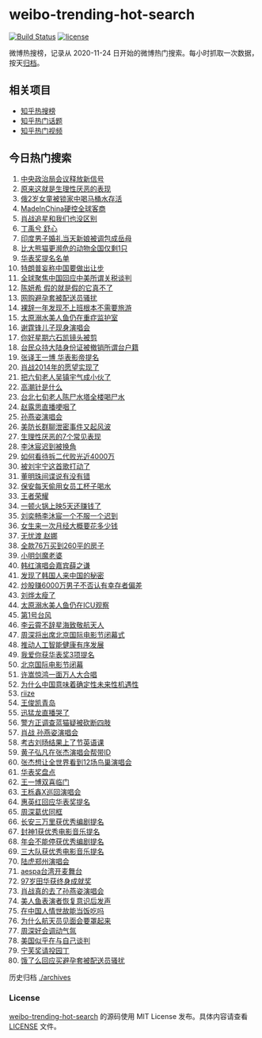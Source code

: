 # weibo-trending-hot-search

[![Build Status](https://github.com/justjavac/weibo-trending-hot-search/workflows/ci/badge.svg?branch=master)](https://github.com/justjavac/weibo-trending-hot-search/actions)
[![license](https://img.shields.io/github/license/justjavac/weibo-trending-hot-search)](https://github.com/justjavac/weibo-trending-hot-search/blob/master/LICENSE)

微博热搜榜，记录从 2020-11-24 日开始的微博热门搜索。每小时抓取一次数据，按天[归档](./archives)。

## 相关项目

- [知乎热搜榜](https://github.com/justjavac/zhihu-trending-top-search)
- [知乎热门话题](https://github.com/justjavac/zhihu-trending-hot-questions)
- [知乎热门视频](https://github.com/justjavac/zhihu-trending-hot-video)

## 今日热门搜索

<!-- BEGIN -->
<!-- 最后更新时间 Sun Apr 27 2025 05:11:47 GMT+0800 (China Standard Time) -->

1. [中央政治局会议释放新信号](https://s.weibo.com//weibo?q=%23%E4%B8%AD%E5%A4%AE%E6%94%BF%E6%B2%BB%E5%B1%80%E4%BC%9A%E8%AE%AE%E9%87%8A%E6%94%BE%E6%96%B0%E4%BF%A1%E5%8F%B7%23&Refer=new_time)
1. [原来这就是生理性厌恶的表现](https://s.weibo.com//weibo?q=%23%E5%8E%9F%E6%9D%A5%E8%BF%99%E5%B0%B1%E6%98%AF%E7%94%9F%E7%90%86%E6%80%A7%E5%8E%8C%E6%81%B6%E7%9A%84%E8%A1%A8%E7%8E%B0%23&t=31&band_rank=2&Refer=top)
1. [俄2岁女童被锁家中喝马桶水存活](https://s.weibo.com//weibo?q=%23%E4%BF%842%E5%B2%81%E5%A5%B3%E7%AB%A5%E8%A2%AB%E9%94%81%E5%AE%B6%E4%B8%AD%E5%96%9D%E9%A9%AC%E6%A1%B6%E6%B0%B4%E5%AD%98%E6%B4%BB%23&t=31&band_rank=30&Refer=top)
1. [MadeInChina硬控全球客商](https://s.weibo.com//weibo?q=%23MadeInChina%E7%A1%AC%E6%8E%A7%E5%85%A8%E7%90%83%E5%AE%A2%E5%95%86%23&t=31&band_rank=3&Refer=top)
1. [肖战追星和我们也没区别](https://s.weibo.com//weibo?q=%23%E8%82%96%E6%88%98%E8%BF%BD%E6%98%9F%E5%92%8C%E6%88%91%E4%BB%AC%E4%B9%9F%E6%B2%A1%E5%8C%BA%E5%88%AB%23&t=31&band_rank=9&Refer=top)
1. [丁禹兮 舒心](https://s.weibo.com//weibo?q=%E4%B8%81%E7%A6%B9%E5%85%AE%20%E8%88%92%E5%BF%83&t=31&band_rank=1&Refer=top)
1. [印度男子婚礼当天新娘被调包成岳母](https://s.weibo.com//weibo?q=%23%E5%8D%B0%E5%BA%A6%E7%94%B7%E5%AD%90%E5%A9%9A%E7%A4%BC%E5%BD%93%E5%A4%A9%E6%96%B0%E5%A8%98%E8%A2%AB%E8%B0%83%E5%8C%85%E6%88%90%E5%B2%B3%E6%AF%8D%23&t=31&band_rank=5&Refer=top)
1. [比大熊猫更濒危的动物全国仅剩1只](https://s.weibo.com//weibo?q=%23%E6%AF%94%E5%A4%A7%E7%86%8A%E7%8C%AB%E6%9B%B4%E6%BF%92%E5%8D%B1%E7%9A%84%E5%8A%A8%E7%89%A9%E5%85%A8%E5%9B%BD%E4%BB%85%E5%89%A91%E5%8F%AA%23&t=31&band_rank=6&Refer=top)
1. [华表奖提名名单](https://s.weibo.com//weibo?q=%23%E5%8D%8E%E8%A1%A8%E5%A5%96%E6%8F%90%E5%90%8D%E5%90%8D%E5%8D%95%23&t=31&band_rank=7&Refer=top)
1. [特朗普妄称中国要做出让步](https://s.weibo.com//weibo?q=%23%E7%89%B9%E6%9C%97%E6%99%AE%E5%A6%84%E7%A7%B0%E4%B8%AD%E5%9B%BD%E8%A6%81%E5%81%9A%E5%87%BA%E8%AE%A9%E6%AD%A5%23&t=31&band_rank=10&Refer=top)
1. [全球聚焦中国回应中美所谓关税谈判](https://s.weibo.com//weibo?q=%23%E5%85%A8%E7%90%83%E8%81%9A%E7%84%A6%E4%B8%AD%E5%9B%BD%E5%9B%9E%E5%BA%94%E4%B8%AD%E7%BE%8E%E6%89%80%E8%B0%93%E5%85%B3%E7%A8%8E%E8%B0%88%E5%88%A4%23&t=31&band_rank=19&Refer=top)
1. [陈妍希 假的就是假的它真不了](https://s.weibo.com//weibo?q=%E9%99%88%E5%A6%8D%E5%B8%8C%20%E5%81%87%E7%9A%84%E5%B0%B1%E6%98%AF%E5%81%87%E7%9A%84%E5%AE%83%E7%9C%9F%E4%B8%8D%E4%BA%86&t=31&band_rank=13&Refer=top)
1. [网购避孕套被配送员骚扰](https://s.weibo.com//weibo?q=%23%E7%BD%91%E8%B4%AD%E9%81%BF%E5%AD%95%E5%A5%97%E8%A2%AB%E9%85%8D%E9%80%81%E5%91%98%E9%AA%9A%E6%89%B0%23&t=31&band_rank=11&Refer=top)
1. [裸辞一年发现不上班根本不需要旅游](https://s.weibo.com//weibo?q=%23%E8%A3%B8%E8%BE%9E%E4%B8%80%E5%B9%B4%E5%8F%91%E7%8E%B0%E4%B8%8D%E4%B8%8A%E7%8F%AD%E6%A0%B9%E6%9C%AC%E4%B8%8D%E9%9C%80%E8%A6%81%E6%97%85%E6%B8%B8%23&t=31&band_rank=12&Refer=top)
1. [太原溺水美人鱼仍在重症监护室](https://s.weibo.com//weibo?q=%23%E5%A4%AA%E5%8E%9F%E6%BA%BA%E6%B0%B4%E7%BE%8E%E4%BA%BA%E9%B1%BC%E4%BB%8D%E5%9C%A8%E9%87%8D%E7%97%87%E7%9B%91%E6%8A%A4%E5%AE%A4%23&t=31&band_rank=25&Refer=top)
1. [谢霆锋儿子现身演唱会](https://s.weibo.com//weibo?q=%E8%B0%A2%E9%9C%86%E9%94%8B%E5%84%BF%E5%AD%90%E7%8E%B0%E8%BA%AB%E6%BC%94%E5%94%B1%E4%BC%9A&t=31&band_rank=18&Refer=top)
1. [你好星期六石凯镜头被剪](https://s.weibo.com//weibo?q=%E4%BD%A0%E5%A5%BD%E6%98%9F%E6%9C%9F%E5%85%AD%E7%9F%B3%E5%87%AF%E9%95%9C%E5%A4%B4%E8%A2%AB%E5%89%AA&t=31&band_rank=14&Refer=top)
1. [台民众持大陆身份证被撤销所谓台户籍](https://s.weibo.com//weibo?q=%23%E5%8F%B0%E6%B0%91%E4%BC%97%E6%8C%81%E5%A4%A7%E9%99%86%E8%BA%AB%E4%BB%BD%E8%AF%81%E8%A2%AB%E6%92%A4%E9%94%80%E6%89%80%E8%B0%93%E5%8F%B0%E6%88%B7%E7%B1%8D%23&t=31&band_rank=9&Refer=top)
1. [张译王一博 华表影帝提名](https://s.weibo.com//weibo?q=%E5%BC%A0%E8%AF%91%E7%8E%8B%E4%B8%80%E5%8D%9A%20%E5%8D%8E%E8%A1%A8%E5%BD%B1%E5%B8%9D%E6%8F%90%E5%90%8D&t=31&band_rank=16&Refer=top)
1. [肖战2014年的愿望实现了](https://s.weibo.com//weibo?q=%23%E8%82%96%E6%88%982014%E5%B9%B4%E7%9A%84%E6%84%BF%E6%9C%9B%E5%AE%9E%E7%8E%B0%E4%BA%86%23&t=31&band_rank=9&Refer=top)
1. [把六旬老人吴镇宇气成小伙了](https://s.weibo.com//weibo?q=%E6%8A%8A%E5%85%AD%E6%97%AC%E8%80%81%E4%BA%BA%E5%90%B4%E9%95%87%E5%AE%87%E6%B0%94%E6%88%90%E5%B0%8F%E4%BC%99%E4%BA%86&t=31&band_rank=35&Refer=top)
1. [高潮针是什么](https://s.weibo.com//weibo?q=%E9%AB%98%E6%BD%AE%E9%92%88%E6%98%AF%E4%BB%80%E4%B9%88&t=31&band_rank=21&Refer=top)
1. [台北七旬老人陈尸水塔全楼喝尸水](https://s.weibo.com//weibo?q=%23%E5%8F%B0%E5%8C%97%E4%B8%83%E6%97%AC%E8%80%81%E4%BA%BA%E9%99%88%E5%B0%B8%E6%B0%B4%E5%A1%94%E5%85%A8%E6%A5%BC%E5%96%9D%E5%B0%B8%E6%B0%B4%23&t=31&band_rank=22&Refer=top)
1. [赵露思直播哽咽了](https://s.weibo.com//weibo?q=%23%E8%B5%B5%E9%9C%B2%E6%80%9D%E7%9B%B4%E6%92%AD%E5%93%BD%E5%92%BD%E4%BA%86%23&t=31&band_rank=23&Refer=top)
1. [孙燕姿演唱会](https://s.weibo.com//weibo?q=%23%E5%AD%99%E7%87%95%E5%A7%BF%E6%BC%94%E5%94%B1%E4%BC%9A%23&t=31&band_rank=39&Refer=top)
1. [美防长群聊泄密事件又起风波](https://s.weibo.com//weibo?q=%23%E7%BE%8E%E9%98%B2%E9%95%BF%E7%BE%A4%E8%81%8A%E6%B3%84%E5%AF%86%E4%BA%8B%E4%BB%B6%E5%8F%88%E8%B5%B7%E9%A3%8E%E6%B3%A2%23&t=31&band_rank=25&Refer=top)
1. [生理性厌恶的7个常见表现](https://s.weibo.com//weibo?q=%23%E7%94%9F%E7%90%86%E6%80%A7%E5%8E%8C%E6%81%B6%E7%9A%847%E4%B8%AA%E5%B8%B8%E8%A7%81%E8%A1%A8%E7%8E%B0%23&t=31&band_rank=24&Refer=top)
1. [李沐宸迟到被换角](https://s.weibo.com//weibo?q=%E6%9D%8E%E6%B2%90%E5%AE%B8%E8%BF%9F%E5%88%B0%E8%A2%AB%E6%8D%A2%E8%A7%92&t=31&band_rank=8&Refer=top)
1. [如何看待拆二代败光近4000万](https://s.weibo.com//weibo?q=%23%E5%A6%82%E4%BD%95%E7%9C%8B%E5%BE%85%E6%8B%86%E4%BA%8C%E4%BB%A3%E8%B4%A5%E5%85%89%E8%BF%914000%E4%B8%87%23&t=31&band_rank=32&Refer=top)
1. [被刘宇宁这首歌打动了](https://s.weibo.com//weibo?q=%23%E8%A2%AB%E5%88%98%E5%AE%87%E5%AE%81%E8%BF%99%E9%A6%96%E6%AD%8C%E6%89%93%E5%8A%A8%E4%BA%86%23&t=31&band_rank=42&Refer=top)
1. [董明珠间谍说有没有错](https://s.weibo.com//weibo?q=%E8%91%A3%E6%98%8E%E7%8F%A0%E9%97%B4%E8%B0%8D%E8%AF%B4%E6%9C%89%E6%B2%A1%E6%9C%89%E9%94%99&t=31&band_rank=45&Refer=top)
1. [保安每天偷用女员工杯子喝水](https://s.weibo.com//weibo?q=%23%E4%BF%9D%E5%AE%89%E6%AF%8F%E5%A4%A9%E5%81%B7%E7%94%A8%E5%A5%B3%E5%91%98%E5%B7%A5%E6%9D%AF%E5%AD%90%E5%96%9D%E6%B0%B4%23&t=31&band_rank=31&Refer=top)
1. [王者荣耀](https://s.weibo.com//weibo?q=%23%E7%8E%8B%E8%80%85%E8%8D%A3%E8%80%80%23&t=31&band_rank=36&Refer=top)
1. [一顿火锅上映5天还赚钱了](https://s.weibo.com//weibo?q=%E4%B8%80%E9%A1%BF%E7%81%AB%E9%94%85%E4%B8%8A%E6%98%A05%E5%A4%A9%E8%BF%98%E8%B5%9A%E9%92%B1%E4%BA%86&t=31&band_rank=48&Refer=top)
1. [刘奕畅李沐宸一个不服一个迟到](https://s.weibo.com//weibo?q=%23%E5%88%98%E5%A5%95%E7%95%85%E6%9D%8E%E6%B2%90%E5%AE%B8%E4%B8%80%E4%B8%AA%E4%B8%8D%E6%9C%8D%E4%B8%80%E4%B8%AA%E8%BF%9F%E5%88%B0%23&t=31&band_rank=26&Refer=top)
1. [女生来一次月经大概要花多少钱](https://s.weibo.com//weibo?q=%23%E5%A5%B3%E7%94%9F%E6%9D%A5%E4%B8%80%E6%AC%A1%E6%9C%88%E7%BB%8F%E5%A4%A7%E6%A6%82%E8%A6%81%E8%8A%B1%E5%A4%9A%E5%B0%91%E9%92%B1%23&t=31&band_rank=15&Refer=top)
1. [无忧渡 赵娜](https://s.weibo.com//weibo?q=%E6%97%A0%E5%BF%A7%E6%B8%A1%20%E8%B5%B5%E5%A8%9C&t=31&band_rank=14&Refer=top)
1. [全款76万买到260平的房子](https://s.weibo.com//weibo?q=%E5%85%A8%E6%AC%BE76%E4%B8%87%E4%B9%B0%E5%88%B0260%E5%B9%B3%E7%9A%84%E6%88%BF%E5%AD%90&t=31&band_rank=35&Refer=top)
1. [小明剑魔老婆](https://s.weibo.com//weibo?q=%E5%B0%8F%E6%98%8E%E5%89%91%E9%AD%94%E8%80%81%E5%A9%86&t=31&band_rank=43&Refer=top)
1. [韩红演唱会嘉宾薛之谦](https://s.weibo.com//weibo?q=%E9%9F%A9%E7%BA%A2%E6%BC%94%E5%94%B1%E4%BC%9A%E5%98%89%E5%AE%BE%E8%96%9B%E4%B9%8B%E8%B0%A6&t=31&band_rank=47&Refer=top)
1. [发现了韩国人来中国的秘密](https://s.weibo.com//weibo?q=%23%E5%8F%91%E7%8E%B0%E4%BA%86%E9%9F%A9%E5%9B%BD%E4%BA%BA%E6%9D%A5%E4%B8%AD%E5%9B%BD%E7%9A%84%E7%A7%98%E5%AF%86%23&t=31&band_rank=41&Refer=top)
1. [炒股赚6000万男子不否认有幸存者偏差](https://s.weibo.com//weibo?q=%23%E7%82%92%E8%82%A1%E8%B5%9A6000%E4%B8%87%E7%94%B7%E5%AD%90%E4%B8%8D%E5%90%A6%E8%AE%A4%E6%9C%89%E5%B9%B8%E5%AD%98%E8%80%85%E5%81%8F%E5%B7%AE%23&t=31&band_rank=30&Refer=top)
1. [刘烨太瘦了](https://s.weibo.com//weibo?q=%23%E5%88%98%E7%83%A8%E5%A4%AA%E7%98%A6%E4%BA%86%23&t=31&band_rank=34&Refer=top)
1. [太原溺水美人鱼仍在ICU观察](https://s.weibo.com//weibo?q=%23%E5%A4%AA%E5%8E%9F%E6%BA%BA%E6%B0%B4%E7%BE%8E%E4%BA%BA%E9%B1%BC%E4%BB%8D%E5%9C%A8ICU%E8%A7%82%E5%AF%9F%23&t=31&band_rank=43&Refer=top)
1. [第1号台风](https://s.weibo.com//weibo?q=%23%E7%AC%AC1%E5%8F%B7%E5%8F%B0%E9%A3%8E%23&t=31&band_rank=37&Refer=top)
1. [李云霄不辞星海致敬航天人](https://s.weibo.com//weibo?q=%23%E6%9D%8E%E4%BA%91%E9%9C%84%E4%B8%8D%E8%BE%9E%E6%98%9F%E6%B5%B7%E8%87%B4%E6%95%AC%E8%88%AA%E5%A4%A9%E4%BA%BA%23&t=31&band_rank=19&Refer=top)
1. [周深将出席北京国际电影节闭幕式](https://s.weibo.com//weibo?q=%23%E5%91%A8%E6%B7%B1%E5%B0%86%E5%87%BA%E5%B8%AD%E5%8C%97%E4%BA%AC%E5%9B%BD%E9%99%85%E7%94%B5%E5%BD%B1%E8%8A%82%E9%97%AD%E5%B9%95%E5%BC%8F%23&t=31&band_rank=49&Refer=top)
1. [推动人工智能健康有序发展](https://s.weibo.com//weibo?q=%23%E6%8E%A8%E5%8A%A8%E4%BA%BA%E5%B7%A5%E6%99%BA%E8%83%BD%E5%81%A5%E5%BA%B7%E6%9C%89%E5%BA%8F%E5%8F%91%E5%B1%95%23&t=31&band_rank=48&Refer=top)
1. [我爱你获华表奖3项提名](https://s.weibo.com//weibo?q=%23%E6%88%91%E7%88%B1%E4%BD%A0%E8%8E%B7%E5%8D%8E%E8%A1%A8%E5%A5%963%E9%A1%B9%E6%8F%90%E5%90%8D%23&t=31&band_rank=33&Refer=top)
1. [北京国际电影节闭幕](https://s.weibo.com//weibo?q=%23%E5%8C%97%E4%BA%AC%E5%9B%BD%E9%99%85%E7%94%B5%E5%BD%B1%E8%8A%82%E9%97%AD%E5%B9%95%23&t=31&band_rank=48&Refer=top)
1. [许嵩惊鸿一面万人大合唱](https://s.weibo.com//weibo?q=%E8%AE%B8%E5%B5%A9%E6%83%8A%E9%B8%BF%E4%B8%80%E9%9D%A2%E4%B8%87%E4%BA%BA%E5%A4%A7%E5%90%88%E5%94%B1&t=31&band_rank=32&Refer=top)
1. [为什么中国意味着确定性未来性机遇性](https://s.weibo.com//weibo?q=%23%E4%B8%BA%E4%BB%80%E4%B9%88%E4%B8%AD%E5%9B%BD%E6%84%8F%E5%91%B3%E7%9D%80%E7%A1%AE%E5%AE%9A%E6%80%A7%E6%9C%AA%E6%9D%A5%E6%80%A7%E6%9C%BA%E9%81%87%E6%80%A7%23&Refer=new_time)
1. [riize](https://s.weibo.com//weibo?q=riize&t=31&band_rank=27&Refer=top)
1. [王俊凯青岛](https://s.weibo.com//weibo?q=%E7%8E%8B%E4%BF%8A%E5%87%AF%E9%9D%92%E5%B2%9B&t=31&band_rank=28&Refer=top)
1. [迅猛龙直播哭了](https://s.weibo.com//weibo?q=%23%E8%BF%85%E7%8C%9B%E9%BE%99%E7%9B%B4%E6%92%AD%E5%93%AD%E4%BA%86%23&t=31&band_rank=47&Refer=top)
1. [警方正调查蓝猫疑被砍断四肢](https://s.weibo.com//weibo?q=%23%E8%AD%A6%E6%96%B9%E6%AD%A3%E8%B0%83%E6%9F%A5%E8%93%9D%E7%8C%AB%E7%96%91%E8%A2%AB%E7%A0%8D%E6%96%AD%E5%9B%9B%E8%82%A2%23&t=31&band_rank=43&Refer=top)
1. [肖战 孙燕姿演唱会](https://s.weibo.com//weibo?q=%E8%82%96%E6%88%98%20%E5%AD%99%E7%87%95%E5%A7%BF%E6%BC%94%E5%94%B1%E4%BC%9A&t=31&band_rank=4&Refer=top)
1. [考古刘旸结果上了节英语课](https://s.weibo.com//weibo?q=%E8%80%83%E5%8F%A4%E5%88%98%E6%97%B8%E7%BB%93%E6%9E%9C%E4%B8%8A%E4%BA%86%E8%8A%82%E8%8B%B1%E8%AF%AD%E8%AF%BE&t=31&band_rank=33&Refer=top)
1. [黄子弘凡在张杰演唱会帮带ID](https://s.weibo.com//weibo?q=%E9%BB%84%E5%AD%90%E5%BC%98%E5%87%A1%E5%9C%A8%E5%BC%A0%E6%9D%B0%E6%BC%94%E5%94%B1%E4%BC%9A%E5%B8%AE%E5%B8%A6ID&t=31&band_rank=29&Refer=top)
1. [张杰想让全世界看到12场鸟巢演唱会](https://s.weibo.com//weibo?q=%23%E5%BC%A0%E6%9D%B0%E6%83%B3%E8%AE%A9%E5%85%A8%E4%B8%96%E7%95%8C%E7%9C%8B%E5%88%B012%E5%9C%BA%E9%B8%9F%E5%B7%A2%E6%BC%94%E5%94%B1%E4%BC%9A%23&t=31&band_rank=48&Refer=top)
1. [华表奖盘点](https://s.weibo.com//weibo?q=%23%E5%8D%8E%E8%A1%A8%E5%A5%96%E7%9B%98%E7%82%B9%23&t=31&band_rank=50&Refer=top)
1. [王一博双喜临门](https://s.weibo.com//weibo?q=%23%E7%8E%8B%E4%B8%80%E5%8D%9A%E5%8F%8C%E5%96%9C%E4%B8%B4%E9%97%A8%23&t=31&band_rank=41&Refer=top)
1. [王栎鑫X巡回演唱会](https://s.weibo.com//weibo?q=%23%E7%8E%8B%E6%A0%8E%E9%91%ABX%E5%B7%A1%E5%9B%9E%E6%BC%94%E5%94%B1%E4%BC%9A%23&t=31&band_rank=44&Refer=top)
1. [惠英红回应华表奖提名](https://s.weibo.com//weibo?q=%23%E6%83%A0%E8%8B%B1%E7%BA%A2%E5%9B%9E%E5%BA%94%E5%8D%8E%E8%A1%A8%E5%A5%96%E6%8F%90%E5%90%8D%23&t=31&band_rank=45&Refer=top)
1. [周深葛优同框](https://s.weibo.com//weibo?q=%23%E5%91%A8%E6%B7%B1%E8%91%9B%E4%BC%98%E5%90%8C%E6%A1%86%23&t=31&band_rank=47&Refer=top)
1. [长安三万里获优秀编剧提名](https://s.weibo.com//weibo?q=%23%E9%95%BF%E5%AE%89%E4%B8%89%E4%B8%87%E9%87%8C%E8%8E%B7%E4%BC%98%E7%A7%80%E7%BC%96%E5%89%A7%E6%8F%90%E5%90%8D%23&t=31&band_rank=34&Refer=top)
1. [封神1获优秀电影音乐提名](https://s.weibo.com//weibo?q=%23%E5%B0%81%E7%A5%9E1%E8%8E%B7%E4%BC%98%E7%A7%80%E7%94%B5%E5%BD%B1%E9%9F%B3%E4%B9%90%E6%8F%90%E5%90%8D%23&t=31&band_rank=48&Refer=top)
1. [年会不能停获优秀编剧提名](https://s.weibo.com//weibo?q=%23%E5%B9%B4%E4%BC%9A%E4%B8%8D%E8%83%BD%E5%81%9C%E8%8E%B7%E4%BC%98%E7%A7%80%E7%BC%96%E5%89%A7%E6%8F%90%E5%90%8D%23&t=31&band_rank=37&Refer=top)
1. [三大队获优秀电影音乐提名](https://s.weibo.com//weibo?q=%23%E4%B8%89%E5%A4%A7%E9%98%9F%E8%8E%B7%E4%BC%98%E7%A7%80%E7%94%B5%E5%BD%B1%E9%9F%B3%E4%B9%90%E6%8F%90%E5%90%8D%23&t=31&band_rank=39&Refer=top)
1. [陆虎郑州演唱会](https://s.weibo.com//weibo?q=%E9%99%86%E8%99%8E%E9%83%91%E5%B7%9E%E6%BC%94%E5%94%B1%E4%BC%9A&t=31&band_rank=42&Refer=top)
1. [aespa台湾开麦舞台](https://s.weibo.com//weibo?q=%23aespa%E5%8F%B0%E6%B9%BE%E5%BC%80%E9%BA%A6%E8%88%9E%E5%8F%B0%23&t=31&band_rank=46&Refer=top)
1. [97岁田华获终身成就奖](https://s.weibo.com//weibo?q=%2397%E5%B2%81%E7%94%B0%E5%8D%8E%E8%8E%B7%E7%BB%88%E8%BA%AB%E6%88%90%E5%B0%B1%E5%A5%96%23&t=31&band_rank=17&Refer=top)
1. [肖战真的去了孙燕姿演唱会](https://s.weibo.com//weibo?q=%23%E8%82%96%E6%88%98%E7%9C%9F%E7%9A%84%E5%8E%BB%E4%BA%86%E5%AD%99%E7%87%95%E5%A7%BF%E6%BC%94%E5%94%B1%E4%BC%9A%23&t=31&band_rank=20&Refer=top)
1. [美人鱼表演者恢复意识后发声](https://s.weibo.com//weibo?q=%23%E7%BE%8E%E4%BA%BA%E9%B1%BC%E8%A1%A8%E6%BC%94%E8%80%85%E6%81%A2%E5%A4%8D%E6%84%8F%E8%AF%86%E5%90%8E%E5%8F%91%E5%A3%B0%23&t=31&band_rank=38&Refer=top)
1. [在中国人情世故能当饭吃吗](https://s.weibo.com//weibo?q=%E5%9C%A8%E4%B8%AD%E5%9B%BD%E4%BA%BA%E6%83%85%E4%B8%96%E6%95%85%E8%83%BD%E5%BD%93%E9%A5%AD%E5%90%83%E5%90%97&t=31&band_rank=39&Refer=top)
1. [为什么航天员见面会要罩起来](https://s.weibo.com//weibo?q=%E4%B8%BA%E4%BB%80%E4%B9%88%E8%88%AA%E5%A4%A9%E5%91%98%E8%A7%81%E9%9D%A2%E4%BC%9A%E8%A6%81%E7%BD%A9%E8%B5%B7%E6%9D%A5&t=31&band_rank=40&Refer=top)
1. [周深好会调动气氛](https://s.weibo.com//weibo?q=%E5%91%A8%E6%B7%B1%E5%A5%BD%E4%BC%9A%E8%B0%83%E5%8A%A8%E6%B0%94%E6%B0%9B&t=31&band_rank=44&Refer=top)
1. [美国似乎在与自己谈判](https://s.weibo.com//weibo?q=%23%E7%BE%8E%E5%9B%BD%E4%BC%BC%E4%B9%8E%E5%9C%A8%E4%B8%8E%E8%87%AA%E5%B7%B1%E8%B0%88%E5%88%A4%23&t=31&band_rank=45&Refer=top)
1. [宁芙奖请投园丁](https://s.weibo.com//weibo?q=%E5%AE%81%E8%8A%99%E5%A5%96%E8%AF%B7%E6%8A%95%E5%9B%AD%E4%B8%81&t=31&band_rank=49&Refer=top)
1. [饿了么回应买避孕套被配送员骚扰](https://s.weibo.com//weibo?q=%23%E9%A5%BF%E4%BA%86%E4%B9%88%E5%9B%9E%E5%BA%94%E4%B9%B0%E9%81%BF%E5%AD%95%E5%A5%97%E8%A2%AB%E9%85%8D%E9%80%81%E5%91%98%E9%AA%9A%E6%89%B0%23&t=31&band_rank=50&Refer=top)

<!-- END -->

历史归档 [./archives](./archives)

### License

[weibo-trending-hot-search](https://github.com/justjavac/weibo-trending-hot-search) 的源码使用 MIT License
发布。具体内容请查看 [LICENSE](./LICENSE) 文件。
